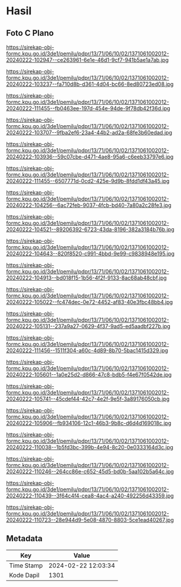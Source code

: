 # Hasil

## Foto C Plano

https://sirekap-obj-formc.kpu.go.id/3de1/pemilu/pdpr/13/71/06/10/02/1371061002012-20240222-102947--ce263961-6e1e-46d1-9cf7-941b5ae1a7ab.jpg

https://sirekap-obj-formc.kpu.go.id/3de1/pemilu/pdpr/13/71/06/10/02/1371061002012-20240222-103237--fa710d8b-d361-4d04-bc66-8ed80723ed08.jpg

https://sirekap-obj-formc.kpu.go.id/3de1/pemilu/pdpr/13/71/06/10/02/1371061002012-20240222-111455--fb0463ee-197d-454e-94de-9f78db42f36d.jpg

https://sirekap-obj-formc.kpu.go.id/3de1/pemilu/pdpr/13/71/06/10/02/1371061002012-20240222-103707--9fba2ef6-23a4-44b2-ad2a-68fe3b60edad.jpg

https://sirekap-obj-formc.kpu.go.id/3de1/pemilu/pdpr/13/71/06/10/02/1371061002012-20240222-103936--59c07cbe-d471-4ae8-95a6-c6eeb33797e6.jpg

https://sirekap-obj-formc.kpu.go.id/3de1/pemilu/pdpr/13/71/06/10/02/1371061002012-20240222-111455--6507771d-0cd2-425e-9d9b-8fdd1df43a45.jpg

https://sirekap-obj-formc.kpu.go.id/3de1/pemilu/pdpr/13/71/06/10/02/1371061002012-20240222-104256--6ac72feb-9037-4fcb-bd40-7a80a2c28fe3.jpg

https://sirekap-obj-formc.kpu.go.id/3de1/pemilu/pdpr/13/71/06/10/02/1371061002012-20240222-104521--89206392-6723-43da-8196-382a3184b76b.jpg

https://sirekap-obj-formc.kpu.go.id/3de1/pemilu/pdpr/13/71/06/10/02/1371061002012-20240222-104643--820f8520-c991-4bbd-9e99-c9838948e195.jpg

https://sirekap-obj-formc.kpu.go.id/3de1/pemilu/pdpr/13/71/06/10/02/1371061002012-20240222-104913--bd018f15-1b56-4f2f-9133-8ac68ab48cbf.jpg

https://sirekap-obj-formc.kpu.go.id/3de1/pemilu/pdpr/13/71/06/10/02/1371061002012-20240222-105022--fc474dec-0e72-4452-af83-40e3fbc48bb4.jpg

https://sirekap-obj-formc.kpu.go.id/3de1/pemilu/pdpr/13/71/06/10/02/1371061002012-20240222-105131--237a9a27-0629-4f37-9ad5-ed5aadbf227b.jpg

https://sirekap-obj-formc.kpu.go.id/3de1/pemilu/pdpr/13/71/06/10/02/1371061002012-20240222-111456--1511f304-a60c-4d89-8b70-5bac1415d329.jpg

https://sirekap-obj-formc.kpu.go.id/3de1/pemilu/pdpr/13/71/06/10/02/1371061002012-20240222-105601--1a0e25d2-d866-47c8-bdb5-f4e67f0542de.jpg

https://sirekap-obj-formc.kpu.go.id/3de1/pemilu/pdpr/13/71/06/10/02/1371061002012-20240222-105741--45cdef44-42c7-4e2f-9e5f-3a89176050cb.jpg

https://sirekap-obj-formc.kpu.go.id/3de1/pemilu/pdpr/13/71/06/10/02/1371061002012-20240222-105906--fb934106-12c1-46b3-9b8c-d6d4d169018c.jpg

https://sirekap-obj-formc.kpu.go.id/3de1/pemilu/pdpr/13/71/06/10/02/1371061002012-20240222-110038--1b5fd3bc-399b-4e94-8c20-0e0333164d3c.jpg

https://sirekap-obj-formc.kpu.go.id/3de1/pemilu/pdpr/13/71/06/10/02/1371061002012-20240222-110246--264cc86e-c652-45d5-bd0b-5aa102b5a64c.jpg

https://sirekap-obj-formc.kpu.go.id/3de1/pemilu/pdpr/13/71/06/10/02/1371061002012-20240222-110439--3f64c4f4-cea8-4ac4-a240-492256d43359.jpg

https://sirekap-obj-formc.kpu.go.id/3de1/pemilu/pdpr/13/71/06/10/02/1371061002012-20240222-110723--28e944d9-5e08-4870-8803-5ce1ead40267.jpg


## Metadata

| Key        | Value               |
| ---------- | ------------------- |
| Time Stamp | 2024-02-22 12:03:34 |
| Kode Dapil | 1301                |



